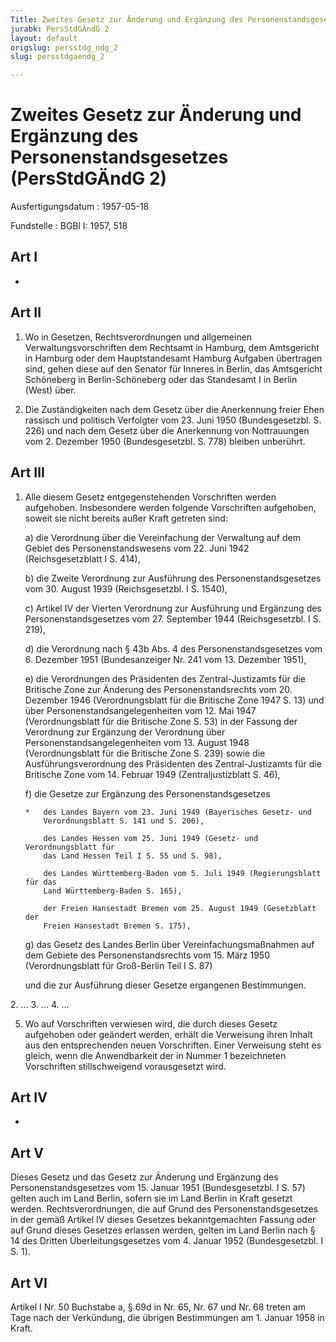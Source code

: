 ```yaml
---
Title: Zweites Gesetz zur Änderung und Ergänzung des Personenstandsgesetzes
jurabk: PersStdGÄndG 2
layout: default
origslug: persstdg_ndg_2
slug: persstdgaendg_2

---
```


# Zweites Gesetz zur Änderung und Ergänzung des Personenstandsgesetzes (PersStdGÄndG 2)

Ausfertigungsdatum
:   1957-05-18

Fundstelle
:   BGBl I: 1957, 518

## Art I

-

## Art II


1.  Wo in Gesetzen, Rechtsverordnungen und allgemeinen
    Verwaltungsvorschriften dem Rechtsamt in Hamburg, dem Amtsgericht in
    Hamburg oder dem Hauptstandesamt Hamburg Aufgaben übertragen sind,
    gehen diese auf den Senator für Inneres in Berlin, das Amtsgericht
    Schöneberg in Berlin-Schöneberg oder das Standesamt I in Berlin (West)
    über.


2.  Die Zuständigkeiten nach dem Gesetz über die Anerkennung freier Ehen
    rassisch und politisch Verfolgter vom 23. Juni 1950 (Bundesgesetzbl.
    S. 226) und nach dem Gesetz über die Anerkennung von Nottrauungen vom
    2\. Dezember 1950 (Bundesgesetzbl. S. 778) bleiben unberührt.

## Art III


1.  Alle diesem Gesetz entgegenstehenden Vorschriften werden aufgehoben.
    Insbesondere werden folgende Vorschriften aufgehoben, soweit sie nicht
    bereits außer Kraft getreten sind:

    a)  die Verordnung über die Vereinfachung der Verwaltung auf dem Gebiet
        des Personenstandswesens vom 22. Juni 1942 (Reichsgesetzblatt I S.
        414),


    b)  die Zweite Verordnung zur Ausführung des Personenstandsgesetzes vom
        30\. August 1939 (Reichsgesetzbl. I S. 1540),


    c)  Artikel IV der Vierten Verordnung zur Ausführung und Ergänzung des
        Personenstandsgesetzes vom 27. September 1944 (Reichsgesetzbl. I S.
        219),


    d)  die Verordnung nach § 43b Abs. 4 des Personenstandsgesetzes vom 6.
        Dezember 1951 (Bundesanzeiger Nr. 241 vom 13. Dezember 1951),


    e)  die Verordnungen des Präsidenten des Zentral-Justizamts für die
        Britische Zone zur Änderung des Personenstandsrechts vom 20. Dezember
        1946 (Verordnungsblatt für die Britische Zone 1947 S. 13) und über
        Personenstandsangelegenheiten vom 12. Mai 1947 (Verordnungsblatt für
        die Britische Zone S. 53) in der Fassung der Verordnung zur Ergänzung
        der Verordnung über Personenstandsangelegenheiten vom 13. August 1948
        (Verordnungsblatt für die Britische Zone S. 239) sowie die
        Ausführungsverordnung des Präsidenten des Zentral-Justizamts für die
        Britische Zone vom 14. Februar 1949 (Zentraljustizblatt S. 46),


    f)  die Gesetze zur Ergänzung des Personenstandsgesetzes

        *   des Landes Bayern vom 23. Juni 1949 (Bayerisches Gesetz- und
            Verordnungsblatt S. 141 und S. 206),

            des Landes Hessen vom 25. Juni 1949 (Gesetz- und Verordnungsblatt für
            das Land Hessen Teil I S. 55 und S. 98),

            des Landes Württemberg-Baden vom 5. Juli 1949 (Regierungsblatt für das
            Land Württemberg-Baden S. 165),

            der Freien Hansestadt Bremen vom 25. August 1949 (Gesetzblatt der
            Freien Hansestadt Bremen S. 175),





    g)  das Gesetz des Landes Berlin über Vereinfachungsmaßnahmen auf dem
        Gebiete des Personenstandsrechts vom 15. März 1950 (Verordnungsblatt
        für Groß-Berlin Teil I S. 87)




    und die zur Ausführung dieser Gesetze ergangenen Bestimmungen.



2\. ...
3\. ...
4\. ...

5.  Wo auf Vorschriften verwiesen wird, die durch dieses Gesetz aufgehoben
    oder geändert werden, erhält die Verweisung ihren Inhalt aus den
    entsprechenden neuen Vorschriften. Einer Verweisung steht es gleich,
    wenn die Anwendbarkeit der in Nummer 1 bezeichneten Vorschriften
    stillschweigend vorausgesetzt wird.

## Art IV

-

## Art V

Dieses Gesetz und das Gesetz zur Änderung und Ergänzung des
Personenstandsgesetzes vom 15. Januar 1951 (Bundesgesetzbl. I S. 57)
gelten auch im Land Berlin, sofern sie im Land Berlin in Kraft gesetzt
werden. Rechtsverordnungen, die auf Grund des Personenstandsgesetzes
in der gemäß Artikel IV dieses Gesetzes bekanntgemachten Fassung oder
auf Grund dieses Gesetzes erlassen werden, gelten im Land Berlin nach
§ 14 des Dritten Überleitungsgesetzes vom 4. Januar 1952
(Bundesgesetzbl. I S. 1).

## Art VI

Artikel I Nr. 50 Buchstabe a, § 69d in Nr. 65, Nr. 67 und Nr. 68
treten am Tage nach der Verkündung, die übrigen Bestimmungen am 1.
Januar 1958 in Kraft.

